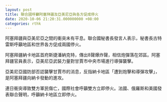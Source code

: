 ```yaml
---
layout: post
title: 聯合國呼籲阿塞拜疆及亞美尼亞與各方促成停火
date: 2020-10-06 21:20:31.000000000 +08:00
categories: rthk
---
```


阿塞拜疆與亞美尼亞之間的衝突未有平息。聯合國秘書長發言人表示，秘書長古特雷斯呼籲地區和世界各方促成兩國停火。

阿塞拜疆納卡地區首府斯捷潘納克特，傳出8聲爆炸聲，相信炮彈落在郊區。阿塞拜疆官員表示，亞美尼亞武裝力量對甘賈市中央市場進行導彈襲擊。

亞美尼亞國防部否認襲擊甘賈市的消息，反指納卡地區「遭到炮擊和導彈攻擊」，是阿塞拜疆向納卡發動的進攻。

連日衝突導致雙方軍民傷亡，國際社會呼籲雙方立即停火。法國、俄羅斯和美國發表聯合聲明，呼籲納卡地區立即停火。
